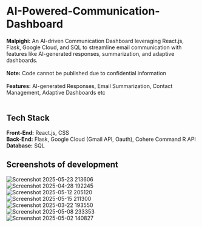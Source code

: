 # AI-Powered-Communication-Dashboard
**Malpighi:**
An AI-driven Communication Dashboard leveraging React.js, Flask, Google Cloud, and SQL to streamline email communication with features like AI-generated responses, summarization, and adaptive dashboards.
<br/><br/>
**Note:** 
Code cannot be published due to confidential information
<br/><br/>
**Features:** AI-generated Responses, Email Summarization, Contact Management, Adaptive Dashboards etc
<br/><br/>
## Tech Stack
**Front-End:** React.js, CSS
<br/>
**Back-End:** Flask, Google Cloud (Gmail API, Oauth), Cohere Command R API
<br/>
**Database:** SQL
<br/>
## Screenshots of development
![Screenshot 2025-05-23 213606](https://github.com/user-attachments/assets/b2ae600d-38ef-48b1-95ec-3213dd61d77f)
<br/>
![Screenshot 2025-04-28 192245](https://github.com/user-attachments/assets/1f57fb72-56d9-4946-bfab-913842321e87)
<br/>
![Screenshot 2025-05-12 205120](https://github.com/user-attachments/assets/fb5f6ada-d951-4803-92b1-7222f7f1fe08)
<br/>
![Screenshot 2025-05-15 211300](https://github.com/user-attachments/assets/4279f622-a2eb-448b-9023-a1ff7a34c9d7)
<br/>
![Screenshot 2025-03-22 193550](https://github.com/user-attachments/assets/3380709d-80d3-4745-8d99-14d61717e747)
<br/>
![Screenshot 2025-05-08 233353](https://github.com/user-attachments/assets/af729497-7adc-4127-85b2-02565b7bf378)
<br/>
![Screenshot 2025-05-02 140827](https://github.com/user-attachments/assets/62e150dd-edee-461b-b495-d76b7638b896)
<br/>
